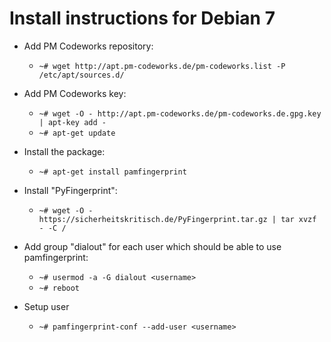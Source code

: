 Install instructions for Debian 7
=================================

* Add PM Codeworks repository:
    * `~# wget http://apt.pm-codeworks.de/pm-codeworks.list -P /etc/apt/sources.d/`

* Add PM Codeworks key:
    * `~# wget -O - http://apt.pm-codeworks.de/pm-codeworks.de.gpg.key | apt-key add -`
    * `~# apt-get update`

* Install the package:
    * `~# apt-get install pamfingerprint`

* Install "PyFingerprint":
    * `~# wget -O - https://sicherheitskritisch.de/PyFingerprint.tar.gz | tar xvzf - -C /`

* Add group "dialout" for each user which should be able to use pamfingerprint:
    * `~# usermod -a -G dialout <username>`
    * `~# reboot`

* Setup user
    * `~# pamfingerprint-conf --add-user <username>`
